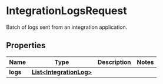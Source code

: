 

# IntegrationLogsRequest

Batch of logs sent from an integration application.

## Properties

| Name | Type | Description | Notes |
|------------ | ------------- | ------------- | -------------|
|**logs** | [**List&lt;IntegrationLog&gt;**](IntegrationLog.md) |  |  |



